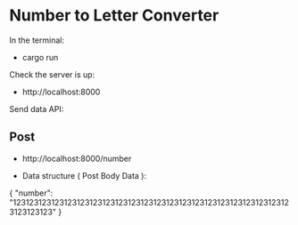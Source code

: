 # Number to Letter Converter

In the terminal:

- cargo run

Check the server is up:

- http://localhost:8000

Send data API:

## Post

- http://localhost:8000/number

- Data structure ( Post Body Data ):

{
"number": "123123123123123123123123123123123123123123123123123123123123123123123123123"
}
